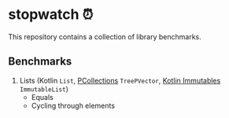 # stopwatch ⏰

This repository contains a collection of library benchmarks.

## Benchmarks

1. Lists (Kotlin `List`, [PCollections](https://github.com/hrldcpr/pcollections) `TreePVector`, [Kotlin Immutables](https://github.com/Kotlin/kotlinx.collections.immutable) `ImmutableList`)
   - Equals
   - Cycling through elements
